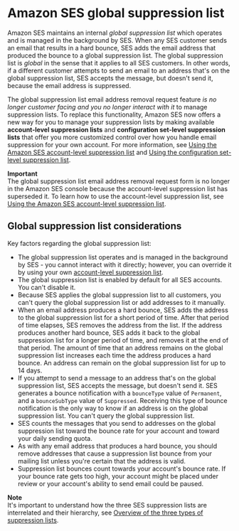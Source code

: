 # Amazon SES global suppression list<a name="sending-email-global-suppression-list"></a>

Amazon SES maintains an internal *global suppression list* which operates and is managed in the background by SES\. When any SES customer sends an email that results in a hard bounce, SES adds the email address that produced the bounce to a global suppression list\. The global suppression list is *global* in the sense that it applies to all SES customers\. In other words, if a different customer attempts to send an email to an address that's on the global suppression list, SES accepts the message, but doesn't send it, because the email address is suppressed\.

The global suppression list email address removal request feature *is no longer customer facing and you no longer interact with it* to manage suppression lists\. To replace this functionality, Amazon SES now offers a new way for you to manage your suppression lists by making available **account\-level suppression lists** and **configuration set\-level suppression lists** that offer you more customized control over how you handle email suppression for your own account\. For more information, see [Using the Amazon SES account\-level suppression list](sending-email-suppression-list.md) and [Using the configuration set\-level suppression list](sending-email-suppression-list-config-level.md)\.

**Important**  
The global suppression list email address removal request form is no longer in the Amazon SES console because the account\-level suppression list has superseded it\. To learn how to use the account\-level suppression list, see [Using the Amazon SES account\-level suppression list](sending-email-suppression-list.md)\.

## Global suppression list considerations<a name="sending-email-global-suppression-list-considerations"></a>

Key factors regarding the global suppression list:
+ The global suppression list operates and is managed in the background by SES \- you cannot interact with it directly; however, you can override it by using your own [account\-level suppression list](sending-email-suppression-list.md)\.
+ The global suppression list is enabled by default for all SES accounts\. You can't disable it\.
+ Because SES applies the global suppression list to all customers, you can't query the global suppression list or add addresses to it manually\.
+ When an email address produces a hard bounce, SES adds the address to the global suppression list for a short period of time\. After that period of time elapses, SES removes the address from the list\. If the address produces another hard bounce, SES adds it back to the global suppression list for a longer period of time, and removes it at the end of that period\. The amount of time that an address remains on the global suppression list increases each time the address produces a hard bounce\. An address can remain on the global suppression list for up to 14 days\.
+ If you attempt to send a message to an address that's on the global suppression list, SES accepts the message, but doesn't send it\. SES generates a bounce notification with a `bounceType` value of `Permanent`, and a `bounceSubType` value of `Suppressed`\. Receiving this type of bounce notification is the only way to know if an address is on the global suppression list\. You can't query the global suppression list\.
+ SES counts the messages that you send to addresses on the global suppression list toward the bounce rate for your account and toward your daily sending quota\.
+ As with any email address that produces a hard bounce, you should remove addresses that cause a suppression list bounce from your mailing list unless you're certain that the address is valid\.
+ Suppression list bounces count towards your account's bounce rate\. If your bounce rate gets too high, your account might be placed under review or your account's ability to send email could be paused\.

**Note**  
It's important to understand how the three SES suppression lists are interrelated and their hierarchy, see [Overview of the three types of suppression lists](lists-and-subscriptions.md#3-suppression-overview)\.